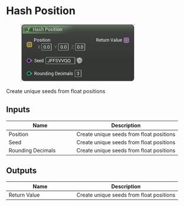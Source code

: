 # Hash Position

<div align="left" data-full-width="false">

<figure><img src="../../../.gitbook/assets/Hash_Position.png" alt=""><figcaption></figcaption></figure>

</div>

Create unique seeds from float positions

## Inputs

<table><thead><tr><th width="170">Name</th><th>Description</th></tr></thead><tbody><tr><td>Position</td><td>Create unique seeds from float positions</td></tr><tr><td>Seed</td><td>Create unique seeds from float positions</td></tr><tr><td>Rounding Decimals</td><td>Create unique seeds from float positions</td></tr></tbody></table>

## Outputs

<table><thead><tr><th width="170">Name</th><th>Description</th></tr></thead><tbody><tr><td>Return Value</td><td>Create unique seeds from float positions</td></tr></tbody></table>
